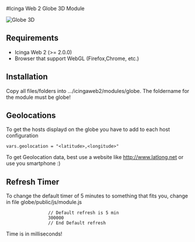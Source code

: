 #Icinga Web 2 Globe 3D Module

![Globe 3D](https://github.com/Mikesch-mp/icingaweb2-module-globe/raw/master/doc/images/globe01.png)

## Requirements

* Icinga Web 2 (&gt;= 2.0.0)
* Browser that support WebGL (Firefox,Chrome, etc.)

## Installation

Copy all files/folders into .../icingaweb2/modules/globe. The foldername for the module must be globe!

## Geolocations

To get the hosts displayd on the globe you have to add to each host configuration 
```
vars.geolocation = "<latitude>,<longitude>"
```

To get Geolocation data, best use a website like http://www.latlong.net or use you smartphone :)


## Refresh Timer

To change the default timer of 5 minutes to something that fits you, change in file globe/public/js/module.js
```
                // Default refresh is 5 min
                300000
                // End Default refresh
```

Time is in milliseconds!
